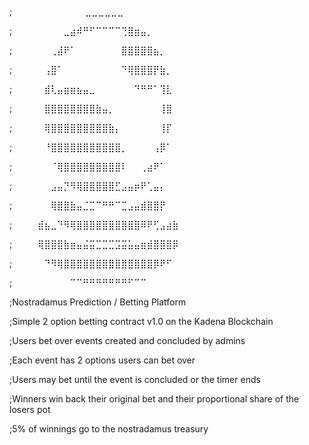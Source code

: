 ; ⠀⠀⠀⠀⠀⠀⠀⠀⠀⠀⠀⣀⣀⣀⣀⣀⣀⠀⠀⠀⠀⠀⠀⠀⠀⠀⠀⠀⠀

;⠀⠀⠀⠀⠀⠀⠀⠀⣀⣴⠾⠛⠋⠉⠉⠉⠉⢙⣿⣶⣤⡀⠀⠀⠀⠀⠀⠀⠀⠀

;⠀⠀⠀⠀⠀⠀⢀⣼⠟⠁⠀⠀⠀⠀⠀⠀⠀⣿⣿⣿⣿⣿⣦⡀⠀⠀⠀⠀⠀⠀

;⠀⠀⠀⠀⠀⢠⣿⠁⠀⠀⠀⠀⠀⠀⠀⠀⠀⠙⢿⣿⣿⣿⡟⣷⡀⠀⠀⠀⠀⠀

;⠀⠀⠀⠀⠀⣾⢇⣤⣶⣶⣦⣤⣀⠀⠀⠀⠀⠀⠀⠙⠛⠛⠁⢹⣇⠀⠀⠀⠀⠀

;⠀⠀⠀⠀⠀⣿⣿⣿⣿⣿⣿⣿⣿⣷⣤⡀⠀⠀⠀⠀⠀⠀⠀⢸⣿⠀⠀⠀⠀⠀

;⠀⠀⠀⠀⠀⢿⣿⣿⣿⣿⣿⣿⣿⣿⣿⣷⡄⠀⠀⠀⠀⠀⠀⢸⡏⠀⠀⠀⠀⠀

;⠀⠀⠀⠀⠀⠘⣿⣿⣿⣿⣿⣿⣿⣿⣿⣿⣿⡀⠀⠀⠀⠀⢠⡿⠁⠀⠀⠀⠀⠀

;⠀⠀⠀⠀⠀⠀⠈⢿⣿⣿⣿⣿⣿⣿⣿⣿⣿⠇⠀⠀⢀⣴⠟⠁⠀⠀⠀⠀⠀⠀

;⠀⠀⠀⠀⠀⠀⣠⣤⡙⠻⢿⣿⣿⣿⣿⣿⣋⣠⣤⡶⠟⢁⣤⡄⠀⠀⠀⠀⠀⠀

;⠀⠀⠀⠀⠀⠀⢿⣿⣿⣷⣤⣈⣉⠉⠛⠛⠉⣉⣠⣤⣾⣿⣿⡟⠀⠀⠀⠀⠀⠀

;⠀⠀⠀⠀⣾⣦⣀⠙⠻⢿⣿⣿⣿⣿⣿⣿⣿⣿⣿⣿⠿⠟⢋⣠⣴⣷⠀⠀⠀⠀

;⠀⠀⠀⠀⢿⣿⣿⣿⣷⣶⣤⣬⣭⣉⣉⣉⣩⣭⣥⣤⣶⣾⣿⣿⣿⡿⠀⠀⠀⠀

;⠀⠀⠀⠀⠀⠙⠻⢿⣿⣿⣿⣿⣿⣿⣿⣿⣿⣿⣿⣿⣿⣿⡿⠟⠋⠀⠀⠀⠀⠀

;⠀⠀⠀⠀⠀⠀⠀⠀⠀⠉⠉⠛⠛⠛⠛⠛⠛⠛⠋⠉⠉⠀⠀⠀⠀⠀⠀⠀⠀⠀

;Nostradamus Prediction / Betting Platform

;Simple 2 option betting contract v1.0 on the Kadena Blockchain

;Users bet over events created and concluded by admins

;Each event has 2 options users can bet over

;Users may bet until the event is concluded or the timer ends

;Winners win back their original bet and their proportional share of the losers pot

;5% of winnings go to the nostradamus treasury
